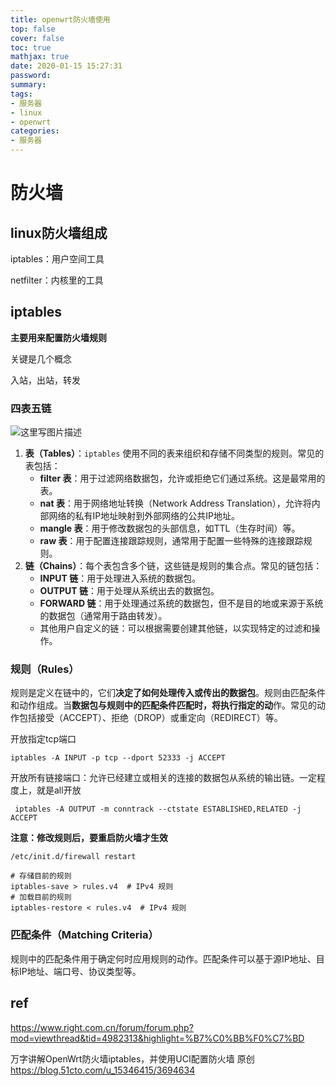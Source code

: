```yaml
---
title: openwrt防火墙使用
top: false
cover: false
toc: true
mathjax: true
date: 2020-01-15 15:27:31
password:
summary:
tags:
- 服务器
- linux
- openwrt
categories:
- 服务器
---
```

# 防火墙



## linux防火墙组成

iptables：用户空间工具

netfilter：内核里的工具









## iptables

**主要用来配置防火墙规则**

关键是几个概念

入站，出站，转发



### 四表五链

![这里写图片描述](https://cdn.jsdelivr.net/gh/kengerlwl/kengerlwl.github.io/image/677e020a01cbbf8630aa5c684df44ad4/9b4049c74857bf1f98e3e95864babb59.png)



1. **表（Tables）**：`iptables` 使用不同的表来组织和存储不同类型的规则。常见的表包括：
   - **filter 表**：用于过滤网络数据包，允许或拒绝它们通过系统。这是最常用的表。
   - **nat 表**：用于网络地址转换（Network Address Translation），允许将内部网络的私有IP地址映射到外部网络的公共IP地址。
   - **mangle 表**：用于修改数据包的头部信息，如TTL（生存时间）等。
   - **raw 表**：用于配置连接跟踪规则，通常用于配置一些特殊的连接跟踪规则。
2. **链（Chains）**：每个表包含多个链，这些链是规则的集合点。常见的链包括：
   - **INPUT 链**：用于处理进入系统的数据包。
   - **OUTPUT 链**：用于处理从系统出去的数据包。
   - **FORWARD 链**：用于处理通过系统的数据包，但不是目的地或来源于系统的数据包（通常用于路由转发）。
   - 其他用户自定义的链：可以根据需要创建其他链，以实现特定的过滤和操作。



###  **规则（Rules）**
规则是定义在链中的，它们**决定了如何处理传入或传出的数据包**。规则由匹配条件和动作组成。当**数据包与规则中的匹配条件匹配时，将执行指定的动**作。常见的动作包括接受（ACCEPT）、拒绝（DROP）或重定向（REDIRECT）等。



开放指定tcp端口

```
iptables -A INPUT -p tcp --dport 52333 -j ACCEPT
```

开放所有链接端口：允许已经建立或相关的连接的数据包从系统的输出链。一定程度上，就是all开放 

```
 iptables -A OUTPUT -m conntrack --ctstate ESTABLISHED,RELATED -j ACCEPT
```

**注意：修改规则后，要重启防火墙才生效**

```
/etc/init.d/firewall restart

# 存储目前的规则
iptables-save > rules.v4  # IPv4 规则
# 加载目前的规则
iptables-restore < rules.v4  # IPv4 规则

```



### **匹配条件（Matching Criteria）**
规则中的匹配条件用于确定何时应用规则的动作。匹配条件可以基于源IP地址、目标IP地址、端口号、协议类型等。



## ref

https://www.right.com.cn/forum/forum.php?mod=viewthread&tid=4982313&highlight=%B7%C0%BB%F0%C7%BD


万字讲解OpenWrt防火墙iptables，并使用UCI配置防火墙 原创
https://blog.51cto.com/u_15346415/3694634